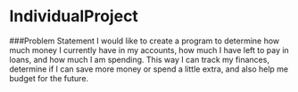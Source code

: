 # IndividualProject

###Problem Statement
I would like to create a program to determine how much money I currently have in my accounts, how much I have left to pay in loans, and how much I am spending. This way I can track my finances, determine if I can save more money or spend a little extra, and also help me budget for the future.
